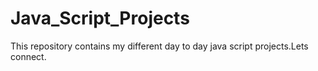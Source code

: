 # Java_Script_Projects
This repository contains my different day to day java script projects.Lets connect.
